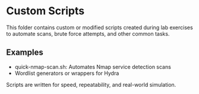 # Custom Scripts

This folder contains custom or modified scripts created during lab exercises to automate scans, brute force attempts, and other common tasks.

## Examples
- quick-nmap-scan.sh: Automates Nmap service detection scans
- Wordlist generators or wrappers for Hydra

Scripts are written for speed, repeatability, and real-world simulation.
